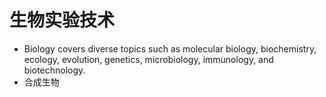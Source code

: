 # 生物实验技术

* Biology covers diverse topics such as molecular biology, biochemistry, ecology, evolution, genetics, microbiology, immunology, and biotechnology.
* 合成生物

